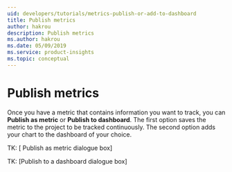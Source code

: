 ```yaml
---
uid: developers/tutorials/metrics-publish-or-add-to-dashboard
title: Publish metrics
author: hakrou
description: Publish metrics
ms.author: hakrou
ms.date: 05/09/2019
ms.service: product-insights
ms.topic: conceptual
---
```


# Publish metrics

Once you have a metric that contains information you want to track, you can **Publish as metric** or **Publish to dashboard**. The first option saves the metric to the project to be tracked continuously. The second option adds your chart to the dashboard of your choice.

TK: [ Publish as metric dialogue box] 

TK: [Publish to a dashboard dialogue box] 
